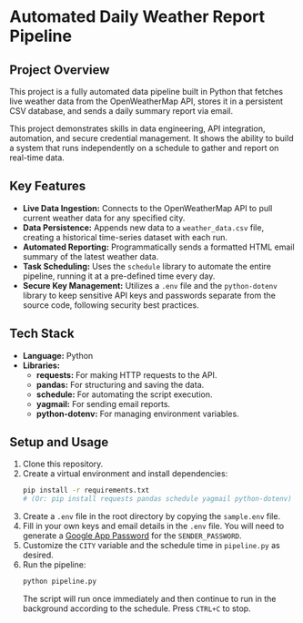 # Automated Daily Weather Report Pipeline

## Project Overview

This project is a fully automated data pipeline built in Python that fetches live weather data from the OpenWeatherMap API, stores it in a persistent CSV database, and sends a daily summary report via email.

This project demonstrates skills in data engineering, API integration, automation, and secure credential management. It shows the ability to build a system that runs independently on a schedule to gather and report on real-time data.

## Key Features

- **Live Data Ingestion:** Connects to the OpenWeatherMap API to pull current weather data for any specified city.
- **Data Persistence:** Appends new data to a `weather_data.csv` file, creating a historical time-series dataset with each run.
- **Automated Reporting:** Programmatically sends a formatted HTML email summary of the latest weather data.
- **Task Scheduling:** Uses the `schedule` library to automate the entire pipeline, running it at a pre-defined time every day.
- **Secure Key Management:** Utilizes a `.env` file and the `python-dotenv` library to keep sensitive API keys and passwords separate from the source code, following security best practices.

## Tech Stack

- **Language:** Python
- **Libraries:**
    - **requests:** For making HTTP requests to the API.
    - **pandas:** For structuring and saving the data.
    - **schedule:** For automating the script execution.
    - **yagmail:** For sending email reports.
    - **python-dotenv:** For managing environment variables.

## Setup and Usage

1.  Clone this repository.
2.  Create a virtual environment and install dependencies:
    ```bash
    pip install -r requirements.txt 
    # (Or: pip install requests pandas schedule yagmail python-dotenv)
    ```
3.  Create a `.env` file in the root directory by copying the `sample.env` file.
4.  Fill in your own keys and email details in the `.env` file. You will need to generate a [Google App Password](https://support.google.com/accounts/answer/185833) for the `SENDER_PASSWORD`.
5.  Customize the `CITY` variable and the schedule time in `pipeline.py` as desired.
6.  Run the pipeline:
    ```bash
    python pipeline.py
    ```
    The script will run once immediately and then continue to run in the background according to the schedule. Press `CTRL+C` to stop.
